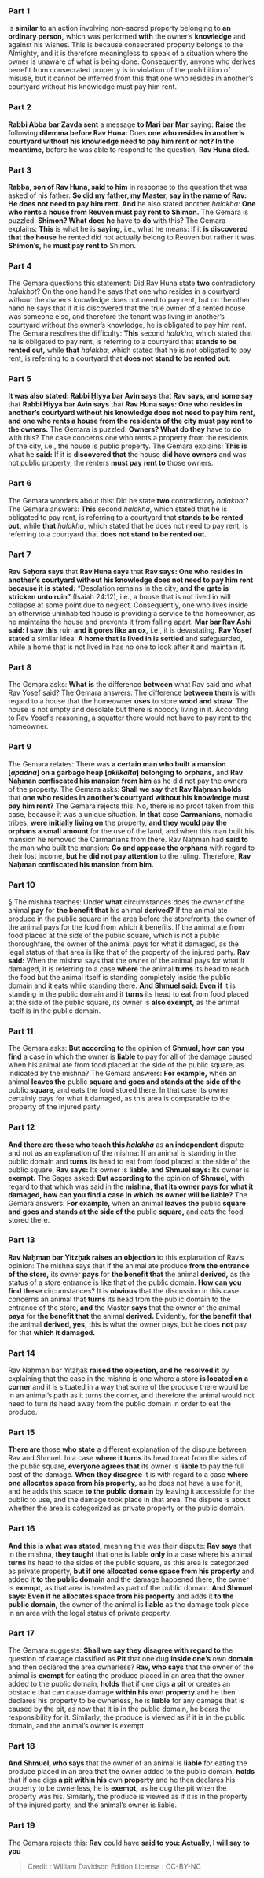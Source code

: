 
### Part 1
is <b>similar</b> to an action involving non-sacred property belonging to <b>an ordinary person,</b> which was performed <b>with</b> the owner’s <b>knowledge</b> and against his wishes. This is because consecrated property belongs to the Almighty, and it is therefore meaningless to speak of a situation where the owner is unaware of what is being done. Consequently, anyone who derives benefit from consecrated property is in violation of the prohibition of misuse, but it cannot be inferred from this that one who resides in another’s courtyard without his knowledge must pay him rent.

### Part 2
<b>Rabbi Abba bar Zavda sent</b> a message <b>to Mari bar Mar</b> saying: <b>Raise</b> the following <b>dilemma before Rav Huna:</b> Does <b>one who resides in another’s courtyard without his knowledge need to pay him rent or not? In the meantime,</b> before he was able to respond to the question, <b>Rav Huna died.</b>

### Part 3
<b>Rabba, son of Rav Huna, said to him</b> in response to the question that was asked of his father: <b>So did my father, my Master, say in the name of Rav: He does not need to pay him rent. And</b> he also stated another <i>halakha</i>: <b>One who rents a house from Reuven must pay rent to Shimon.</b> The Gemara is puzzled: <b>Shimon? What does he</b> have to <b>do</b> with this? The Gemara explains: <b>This</b> is what he is <b>saying,</b> i.e., what he means: If it <b>is discovered that the house</b> he rented did not actually belong to Reuven but rather it was <b>Shimon’s,</b> he <b>must pay rent to</b> Shimon.

### Part 4
The Gemara questions this statement: Did Rav Huna state <b>two</b> contradictory <i>halakhot</i>? On the one hand he says that one who resides in a courtyard without the owner’s knowledge does not need to pay rent, but on the other hand he says that if it is discovered that the true owner of a rented house was someone else, and therefore the tenant was living in another’s courtyard without the owner’s knowledge, he is obligated to pay him rent. The Gemara resolves the difficulty: <b>This</b> second <i>halakha</i>, which stated that he is obligated to pay rent, is referring to a courtyard that <b>stands to be rented out,</b> while <b>that</b> <i>halakha</i>, which stated that he is not obligated to pay rent, is referring to a courtyard that <b>does not stand to be rented out.</b>

### Part 5
<b>It was also stated: Rabbi Ḥiyya bar Avin says</b> that <b>Rav says, and some say</b> that <b>Rabbi Ḥiyya bar Avin says</b> that <b>Rav Huna says: One who resides in another’s courtyard without his knowledge does not need to pay him rent, and one who rents a house from the residents of the city must pay rent to the owners.</b> The Gemara is puzzled: <b>Owners? What do they</b> have to <b>do</b> with this? The case concerns one who rents a property from the residents of the city, i.e., the house is public property. The Gemara explains: <b>This is</b> what he <b>said:</b> If it is <b>discovered that</b> the house <b>did have owners</b> and was not public property, the renters <b>must pay rent to</b> those owners.

### Part 6
The Gemara wonders about this: Did he state <b>two</b> contradictory <i>halakhot</i>? The Gemara answers: <b>This</b> second <i>halakha</i>, which stated that he is obligated to pay rent, is referring to a courtyard that <b>stands to be rented out,</b> while <b>that</b> <i>halakha</i>, which stated that he does not need to pay rent, is referring to a courtyard that <b>does not stand to be rented out.</b>

### Part 7
<b>Rav Seḥora says</b> that <b>Rav Huna says</b> that <b>Rav says: One who resides in another’s courtyard without his knowledge does not need to pay him rent because it is stated:</b> “Desolation remains in the city, <b>and the gate is stricken unto ruin”</b> (Isaiah 24:12), i.e., a house that is not lived in will collapse at some point due to neglect. Consequently, one who lives inside an otherwise uninhabited house is providing a service to the homeowner, as he maintains the house and prevents it from falling apart. <b>Mar bar Rav Ashi said: I saw this</b> ruin <b>and it gores like an ox,</b> i.e., it is devastating. <b>Rav Yosef stated</b> a similar idea: <b>A home that is lived in is settled</b> and safeguarded, while a home that is not lived in has no one to look after it and maintain it.

### Part 8
The Gemara asks: <b>What is</b> the difference <b>between</b> what Rav said and what Rav Yosef said? The Gemara answers: The difference <b>between them</b> is with regard to a house that the homeowner <b>uses</b> to store <b>wood and straw.</b> The house is not empty and desolate but there is nobody living in it. According to Rav Yosef’s reasoning, a squatter there would not have to pay rent to the homeowner.

### Part 9
The Gemara relates: There was <b>a certain man who built a mansion [<i>apadna</i>] on a garbage heap [<i>akilkalta</i>] belonging to orphans,</b> and <b>Rav Naḥman confiscated his mansion from him</b> as he did not pay the owners of the property. The Gemara asks: <b>Shall we say</b> that <b>Rav Naḥman holds</b> that <b>one who resides in another’s courtyard without his knowledge must pay him rent?</b> The Gemara rejects this: No, there is no proof taken from this case, because it was a unique situation. <b>In that</b> case <b>Carmanians,</b> nomadic tribes, <b>were initially living on</b> the property, <b>and they would pay the orphans a small amount</b> for the use of the land, and when this man built his mansion he removed the Carmanians from there. Rav Naḥman had <b>said to</b> the man who built the mansion: <b>Go and appease the orphans</b> with regard to their lost income, <b>but he did not pay attention</b> to the ruling. Therefore, <b>Rav Naḥman confiscated his mansion from him.</b>

### Part 10
§ The mishna teaches: Under <b>what</b> circumstances does the owner of the animal <b>pay</b> for <b>the benefit that</b> his animal <b>derived?</b> If the animal ate produce in the public square in the area before the storefronts, the owner of the animal pays for the food from which it benefits. If the animal ate from food placed at the side of the public square, which is not a public thoroughfare, the owner of the animal pays for what it damaged, as the legal status of that area is like that of the property of the injured party. <b>Rav said:</b> When the mishna says that the owner of the animal pays for what it damaged, it is referring to a case <b>where</b> the animal <b>turns</b> its head to reach the food but the animal itself is standing completely inside the public domain and it eats while standing there. <b>And Shmuel said: Even if</b> it is standing in the public domain and it <b>turns</b> its head to eat from food placed at the side of the public square, its owner is <b>also exempt,</b> as the animal itself is in the public domain.

### Part 11
The Gemara asks: <b>But according to</b> the opinion of <b>Shmuel, how can you find</b> a case in which the owner is <b>liable</b> to pay for all of the damage caused when his animal ate from food placed at the side of the public square, as indicated by the mishna? The Gemara answers: <b>For example,</b> when an animal <b>leaves the</b> public <b>square and goes and stands at the side of the</b> public <b>square,</b> and eats the food stored there. In that case its owner certainly pays for what it damaged, as this area is comparable to the property of the injured party.

### Part 12
<b>And there are those who teach this <i>halakha</i></b> as <b>an independent</b> dispute and not as an explanation of the mishna: If an animal is standing in the public domain and <b>turns</b> its head to eat from food placed at the side of the public square, <b>Rav says:</b> Its owner is <b>liable, and Shmuel says:</b> Its owner is <b>exempt.</b> The Sages asked: <b>But according to</b> the opinion of <b>Shmuel,</b> with regard to that which was said in the <b>mishna, that its owner pays for what it damaged, how can you find a case in which its owner will be liable?</b> The Gemara answers: <b>For example,</b> when an animal <b>leaves the</b> public <b>square and goes and stands at the side of the</b> public <b>square,</b> and eats the food stored there.

### Part 13
<b>Rav Naḥman bar Yitzḥak raises an objection</b> to this explanation of Rav’s opinion: The mishna says that if the animal ate produce <b>from the entrance of the store,</b> its owner <b>pays</b> for <b>the benefit that</b> the animal <b>derived,</b> as the status of a store entrance is like that of the public domain. <b>How can you find these</b> circumstances? It is <b>obvious</b> that the discussion in this case concerns an animal that <b>turns</b> its head from the public domain to the entrance of the store, <b>and</b> the Master <b>says</b> that the owner of the animal <b>pays</b> for <b>the benefit that</b> the animal <b>derived.</b> Evidently, for <b>the benefit that</b> the animal <b>derived, yes,</b> this is what the owner pays, but he does <b>not</b> pay for that <b>which it damaged.</b>

### Part 14
Rav Naḥman bar Yitzḥak <b>raised the objection, and he resolved it</b> by explaining that the case in the mishna is one where a store <b>is located on a corner</b> and it is situated in a way that some of the produce there would be in an animal’s path as it turns the corner, and therefore the animal would not need to turn its head away from the public domain in order to eat the produce.

### Part 15
<b>There are</b> those <b>who state</b> a different explanation of the dispute between Rav and Shmuel. In a case <b>where it turns</b> its head to eat from the sides of the public square, <b>everyone agrees that</b> its owner is <b>liable</b> to pay the full cost of the damage. <b>When they disagree</b> it is with regard to a case <b>where one allocates space from his property,</b> as he does not have a use for it, and he adds this space <b>to the public domain</b> by leaving it accessible for the public to use, and the damage took place in that area. The dispute is about whether the area is categorized as private property or the public domain.

### Part 16
<b>And this is what was stated,</b> meaning this was their dispute: <b>Rav says</b> that in the mishna, <b>they taught</b> that one is liable <b>only</b> in a case where his animal <b>turns</b> its head to the sides of the public square, as this area is categorized as private property, <b>but if one allocated some space from his property</b> and added it <b>to the public domain</b> and the damage happened there, the owner is <b>exempt,</b> as that area is treated as part of the public domain. <b>And Shmuel says: Even if he allocates space from his property</b> and adds it <b>to the public domain,</b> the owner of the animal is <b>liable</b> as the damage took place in an area with the legal status of private property.

### Part 17
The Gemara suggests: <b>Shall we say they disagree with regard to</b> the question of damage classified as <b>Pit</b> that one dug <b>inside one’s</b> own <b>domain</b> and then declared the area ownerless? <b>Rav, who says</b> that the owner of the animal is <b>exempt</b> for eating the produce placed in an area that the owner added to the public domain, <b>holds</b> that if one digs <b>a pit</b> or creates an obstacle that can cause damage <b>within his</b> own <b>property</b> and he then declares his property to be ownerless, he is <b>liable</b> for any damage that is caused by the pit, as now that it is in the public domain, he bears the responsibility for it. Similarly, the produce is viewed as if it is in the public domain, and the animal’s owner is exempt.

### Part 18
<b>And Shmuel, who says</b> that the owner of an animal is <b>liable</b> for eating the produce placed in an area that the owner added to the public domain, <b>holds</b> that if one digs <b>a pit within his</b> own <b>property</b> and he then declares his property to be ownerless, he is <b>exempt,</b> as he dug the pit when the property was his. Similarly, the produce is viewed as if it is in the property of the injured party, and the animal’s owner is liable.

### Part 19
The Gemara rejects this: <b>Rav</b> could have <b>said to you: Actually, I will say to you</b>

>Credit : William Davidson Edition
>License : CC-BY-NC